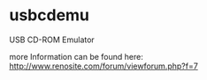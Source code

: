 usbcdemu
========

USB CD-ROM Emulator

more Information can be found here: http://www.renosite.com/forum/viewforum.php?f=7
